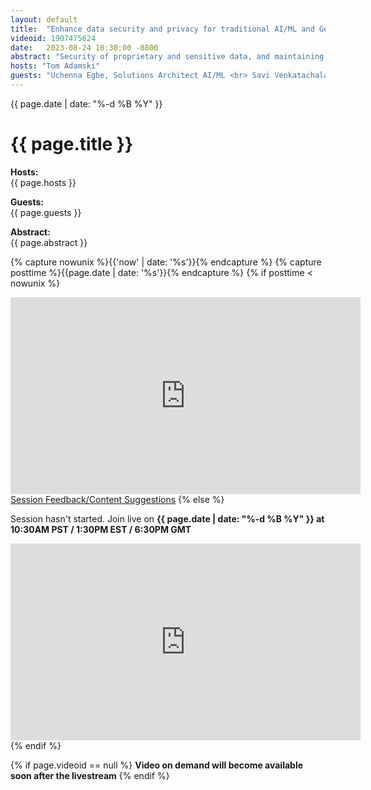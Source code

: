 ```yaml
---
layout: default
title:  "Enhance data security and privacy for traditional AI/ML and Generative AI workloads with AWS PrivateLink service."
videoid: 1907475624
date:   2023-08-24 10:30:00 -0800
abstract: "Security of proprietary and sensitive data, and maintaining data privacy while continuing to access AWS services and third-party applications has been top of mind for customers and this is bolstered by the emergence of Generative AI capabilities. AWS PrivateLink provides secure, private connectivity to AWS services, SaaS applications, and customer's own applications/services. With PrivateLink AWS customer data doesn’t cross the public internet and stays within AWS private network. This allows for better security, reduced data processing costs, and improved performance with lower latency and higher throughput. In this session learn more about AWS PrivateLink service followed by a demo of PrivateLink for Amazon SagaMaker."
hosts: "Tom Adamski"
guests: "Uchenna Egbe, Solutions Architect AI/ML <br> Savi Venkatachalapathy, Senior Networking Specialist"
---
```

<div class="content-area">
  <span class="date">{{ page.date | date: "%-d %B %Y" }}</span>

  <h1>{{ page.title }}</h1>

  <p><b>Hosts:</b><br>{{ page.hosts }}</p>
  <p><b>Guests:</b><br>{{ page.guests }}</p>
  <div class="abstract">
    <b>Abstract:</b><br>{{ page.abstract }}
  </div>

  {% capture nowunix %}{{'now' | date: '%s'}}{% endcapture %}
  {% capture posttime %}{{page.date | date: '%s'}}{% endcapture %}
  {% if posttime < nowunix %}   
    <div class="video-container">
      <iframe src="https://player.twitch.tv/?video={{ page.videoid }}&parent=www.theroutingloop.net&parent=127.0.0.1&autoplay=false" height="315" width="560" allowfullscreen="" frameborder="0"></iframe>
    </div>
    <a href="https://pulse.aws/survey/6ONETCNV" class="button">Session Feedback/Content Suggestions</a>
  {% else %}
    <p>Session hasn't started. Join live on <b>{{ page.date | date: "%-d %B %Y" }} at 10:30AM PST / 1:30PM EST / 6:30PM GMT</b></p>
    <div class="video-container">
      <iframe src="https://player.twitch.tv/?channel=aws&parent=www.theroutingloop.net&parent=127.0.0.1&autoplay=false" height="315" width="560" allowfullscreen="" frameborder="0"></iframe>
    </div>
  {% endif %}

  {% if page.videoid == null %}
    <b>Video on demand will become available soon after the livestream</b>
  {% endif %}
</div>
